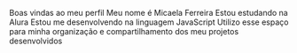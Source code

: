 Boas vindas ao meu perfil 
Meu nome é Micaela Ferreira 
Estou estudando na Alura
Estou me desenvolvendo na linguagem JavaScript
Utilizo esse espaço para minha organização e compartilhamento dos meu projetos desenvolvidos

